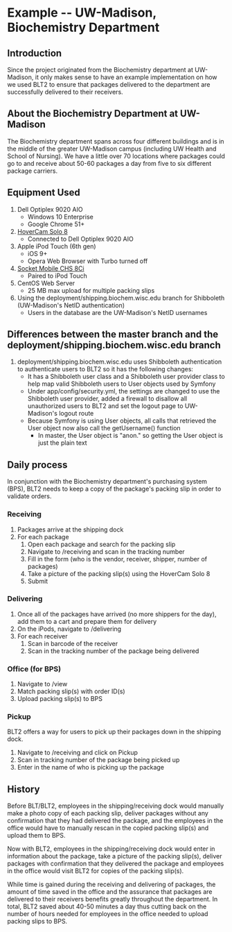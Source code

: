 Example -- UW-Madison, Biochemistry Department
==============================================

## Introduction
Since the project originated from the Biochemistry department at UW-Madison, it only makes sense to have an example implementation on how we used BLT2 to ensure that packages delivered to the department are successfully delivered to their receivers.

## About the Biochemistry Department at UW-Madison
The Biochemistry department spans across four different buildings and is in the middle of the greater UW-Madison campus (including UW Health and School of Nursing). We have a little over 70 locations where packages could go to and receive about 50-60 packages a day from five to six different package carriers. 

## Equipment Used
1. Dell Optiplex 9020 AIO
    * Windows 10 Enterprise
    * Google Chrome 51+
2. [HoverCam Solo 8](http://www.thehovercam.com/store/hovercam-document-cameras/resellersolo8fix/hovercam-solo-8-detail)
    * Connected to Dell Optiplex 9020 AIO
3. Apple iPod Touch (6th gen)
    * iOS 9+
    * Opera Web Browser with Turbo turned off
4. [Socket Mobile CHS 8Ci](https://www.socketmobile.com/products/socketscan-800-series/overview/)
    * Paired to iPod Touch
5. CentOS Web Server
    * 25 MB max upload for multiple packing slips
6. Using the deployment/shipping.biochem.wisc.edu branch for Shibboleth (UW-Madison's NetID authentication)
    * Users in the database are the UW-Madison's NetID usernames 

## Differences between the master branch and the deployment/shipping.biochem.wisc.edu branch
1. deployment/shipping.biochem.wisc.edu uses Shibboleth authentication to authenticate users to BLT2 so it has the following changes:
    * It has a Shibboleth user class and a Shibboleth user provider class to help map valid Shibboleth users to User objects used by Symfony
    * Under app/config/security.yml, the settings are changed to use the Shibboleth user provider, added a firewall to disallow all unauthorized users to BLT2 and set the logout page to UW-Madison's logout route
    * Because Symfony is using User objects, all calls that retrieved the User object now also call the getUsername() function
        * In master, the User object is "anon." so getting the User object is just the plain text

## Daily process
In conjunction with the Biochemistry department's purchasing system (BPS), BLT2 needs to keep a copy of the package's packing slip in order to validate orders.

### Receiving
1. Packages arrive at the shipping dock
2. For each package
    1. Open each package and search for the packing slip
    2. Navigate to /receiving and scan in the tracking number
    3. Fill in the form (who is the vendor, receiver, shipper, number of packages)
    4. Take a picture of the packing slip(s) using the HoverCam Solo 8
    5. Submit

### Delivering
1. Once all of the packages have arrived (no more shippers for the day), add them to a cart and prepare them for delivery
2. On the iPods, navigate to /delivering
3. For each receiver
    1. Scan in barcode of the receiver
    2. Scan in the tracking number of the package being delivered

### Office (for BPS)
1. Navigate to /view
2. Match packing slip(s) with order ID(s)
3. Upload packing slip(s) to BPS

### Pickup
BLT2 offers a way for users to pick up their packages down in the shipping dock.

1. Navigate to /receiving and click on Pickup
2. Scan in tracking number of the package being picked up
3. Enter in the name of who is picking up the package

## History
Before BLT/BLT2, employees in the shipping/receiving dock would manually make a photo copy of each packing slip, deliver packages without any confirmation that they had delivered the package, and the employees in the office would have to manually rescan in the copied packing slip(s) and upload them to BPS.

Now with BLT2, employees in the shipping/receiving dock would enter in information about the package, take a picture of the packing slip(s), deliver packages with confirmation that they delivered the package and employees in the office would visit BLT2 for copies of the packing slip(s).

While time is gained during the receiving and delivering of packages, the amount of time saved in the office and the assurance that packages are delivered to their receivers benefits greatly throughout the department. In total, BLT2 saved about 40-50 minutes a day thus cutting back on the number of hours needed for employees in the office needed to upload packing slips to BPS.  